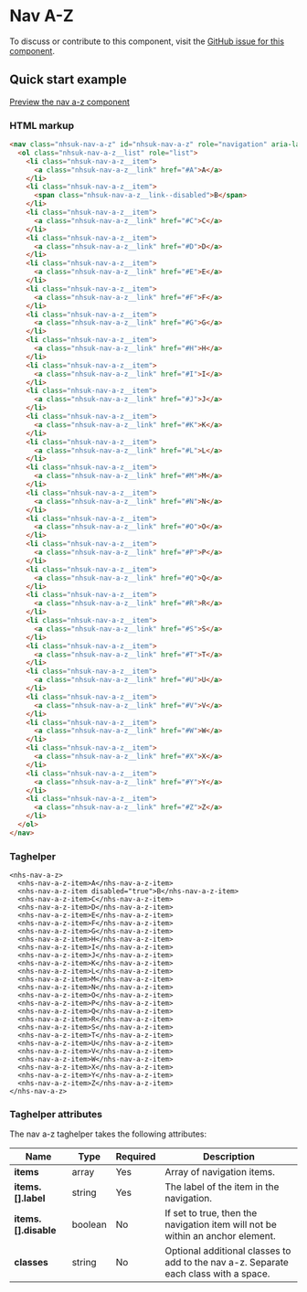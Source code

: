 ﻿# Nav A-Z

To discuss or contribute to this component, visit the [GitHub issue for this component]().

## Quick start example

[Preview the nav a-z component]()

### HTML markup

```html
<nav class="nhsuk-nav-a-z" id="nhsuk-nav-a-z" role="navigation" aria-label="A to Z Navigation">
  <ol class="nhsuk-nav-a-z__list" role="list">
    <li class="nhsuk-nav-a-z__item">
      <a class="nhsuk-nav-a-z__link" href="#A">A</a>
    </li>
    <li class="nhsuk-nav-a-z__item">
      <span class="nhsuk-nav-a-z__link--disabled">B</span>
    </li>
    <li class="nhsuk-nav-a-z__item">
      <a class="nhsuk-nav-a-z__link" href="#C">C</a>
    </li>
    <li class="nhsuk-nav-a-z__item">
      <a class="nhsuk-nav-a-z__link" href="#D">D</a>
    </li>
    <li class="nhsuk-nav-a-z__item">
      <a class="nhsuk-nav-a-z__link" href="#E">E</a>
    </li>
    <li class="nhsuk-nav-a-z__item">
      <a class="nhsuk-nav-a-z__link" href="#F">F</a>
    </li>
    <li class="nhsuk-nav-a-z__item">
      <a class="nhsuk-nav-a-z__link" href="#G">G</a>
    </li>
    <li class="nhsuk-nav-a-z__item">
      <a class="nhsuk-nav-a-z__link" href="#H">H</a>
    </li>
    <li class="nhsuk-nav-a-z__item">
      <a class="nhsuk-nav-a-z__link" href="#I">I</a>
    </li>
    <li class="nhsuk-nav-a-z__item">
      <a class="nhsuk-nav-a-z__link" href="#J">J</a>
    </li>
    <li class="nhsuk-nav-a-z__item">
      <a class="nhsuk-nav-a-z__link" href="#K">K</a>
    </li>
    <li class="nhsuk-nav-a-z__item">
      <a class="nhsuk-nav-a-z__link" href="#L">L</a>
    </li>
    <li class="nhsuk-nav-a-z__item">
      <a class="nhsuk-nav-a-z__link" href="#M">M</a>
    </li>
    <li class="nhsuk-nav-a-z__item">
      <a class="nhsuk-nav-a-z__link" href="#N">N</a>
    </li>
    <li class="nhsuk-nav-a-z__item">
      <a class="nhsuk-nav-a-z__link" href="#O">O</a>
    </li>
    <li class="nhsuk-nav-a-z__item">
      <a class="nhsuk-nav-a-z__link" href="#P">P</a>
    </li>
    <li class="nhsuk-nav-a-z__item">
      <a class="nhsuk-nav-a-z__link" href="#Q">Q</a>
    </li>
    <li class="nhsuk-nav-a-z__item">
      <a class="nhsuk-nav-a-z__link" href="#R">R</a>
    </li>
    <li class="nhsuk-nav-a-z__item">
      <a class="nhsuk-nav-a-z__link" href="#S">S</a>
    </li>
    <li class="nhsuk-nav-a-z__item">
      <a class="nhsuk-nav-a-z__link" href="#T">T</a>
    </li>
    <li class="nhsuk-nav-a-z__item">
      <a class="nhsuk-nav-a-z__link" href="#U">U</a>
    </li>
    <li class="nhsuk-nav-a-z__item">
      <a class="nhsuk-nav-a-z__link" href="#V">V</a>
    </li>
    <li class="nhsuk-nav-a-z__item">
      <a class="nhsuk-nav-a-z__link" href="#W">W</a>
    </li>
    <li class="nhsuk-nav-a-z__item">
      <a class="nhsuk-nav-a-z__link" href="#X">X</a>
    </li>
    <li class="nhsuk-nav-a-z__item">
      <a class="nhsuk-nav-a-z__link" href="#Y">Y</a>
    </li>
    <li class="nhsuk-nav-a-z__item">
      <a class="nhsuk-nav-a-z__link" href="#Z">Z</a>
    </li>
  </ol>
</nav>
```

### Taghelper

```
<nhs-nav-a-z>
  <nhs-nav-a-z-item>A</nhs-nav-a-z-item>
  <nhs-nav-a-z-item disabled="true">B</nhs-nav-a-z-item>
  <nhs-nav-a-z-item>C</nhs-nav-a-z-item>
  <nhs-nav-a-z-item>D</nhs-nav-a-z-item>
  <nhs-nav-a-z-item>E</nhs-nav-a-z-item>
  <nhs-nav-a-z-item>F</nhs-nav-a-z-item>
  <nhs-nav-a-z-item>G</nhs-nav-a-z-item>
  <nhs-nav-a-z-item>H</nhs-nav-a-z-item>
  <nhs-nav-a-z-item>I</nhs-nav-a-z-item>
  <nhs-nav-a-z-item>J</nhs-nav-a-z-item>
  <nhs-nav-a-z-item>K</nhs-nav-a-z-item>
  <nhs-nav-a-z-item>L</nhs-nav-a-z-item>
  <nhs-nav-a-z-item>M</nhs-nav-a-z-item>
  <nhs-nav-a-z-item>N</nhs-nav-a-z-item>
  <nhs-nav-a-z-item>O</nhs-nav-a-z-item>
  <nhs-nav-a-z-item>P</nhs-nav-a-z-item>
  <nhs-nav-a-z-item>Q</nhs-nav-a-z-item>
  <nhs-nav-a-z-item>R</nhs-nav-a-z-item>
  <nhs-nav-a-z-item>S</nhs-nav-a-z-item>
  <nhs-nav-a-z-item>T</nhs-nav-a-z-item>
  <nhs-nav-a-z-item>U</nhs-nav-a-z-item>
  <nhs-nav-a-z-item>V</nhs-nav-a-z-item>
  <nhs-nav-a-z-item>W</nhs-nav-a-z-item>
  <nhs-nav-a-z-item>X</nhs-nav-a-z-item>
  <nhs-nav-a-z-item>Y</nhs-nav-a-z-item>
  <nhs-nav-a-z-item>Z</nhs-nav-a-z-item>
</nhs-nav-a-z>

```

### Taghelper attributes

The nav a-z taghelper takes the following attributes:

| Name                  | Type     | Required  | Description  |
| ----------------------|----------|-----------|--------------|
| **items**             | array    | Yes       | Array of navigation items. |
| **items.[].label**    | string   | Yes       | The label of the item in the navigation. |
| **items.[].disable**  | boolean  | No        | If set to true, then the navigation item will not be within an anchor element. |
| **classes**           | string   | No        | Optional additional classes to add to the nav a-z. Separate each class with a space. |
